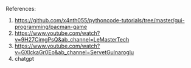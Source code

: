 References:

1. https://github.com/x4nth055/pythoncode-tutorials/tree/master/gui-programming/pacman-game
2. https://www.youtube.com/watch?v=9H27CimgPsQ&ab_channel=LeMasterTech
3. https://www.youtube.com/watch?v=GXlckaGr0Eo&ab_channel=ServetGulnaroglu
4. chatgpt
